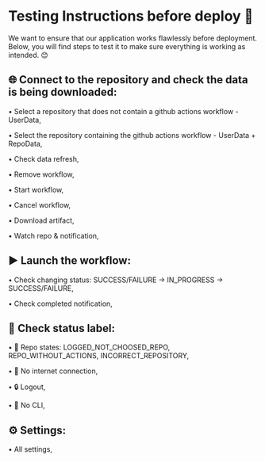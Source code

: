 # Testing Instructions before deploy 🧪

We want to ensure that our application works flawlessly before deployment. Below, you will find steps to test it to make sure everything is working as intended. 😊

## 🌐 Connect to the repository and check the data is being downloaded:
• Select a repository that does not contain a github actions workflow - UserData,

• Select the repository containing the github actions workflow        - UserData + RepoData,

• Check data refresh,

• Remove workflow,

• Start workflow,

• Cancel workflow,

• Download artifact,

• Watch repo & notification,

## ▶️ Launch the workflow:

• Check changing status: SUCCESS/FAILURE -> IN_PROGRESS -> SUCCESS/FAILURE,

• Check completed notification,

## 🧮 Check status label:

• 🧮 Repo states: LOGGED_NOT_CHOOSED_REPO, REPO_WITHOUT_ACTIONS, INCORRECT_REPOSITORY,

• 📵 No internet connection,

• 🔒 Logout,

• 🧩 No CLI,

## ⚙️ Settings:

• All settings,
